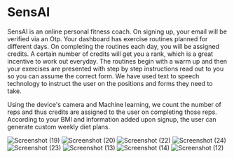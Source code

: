 # SensAI

SensAI is an online personal fitness coach. On signing up, your email will be verified via an Otp.
Your dashboard has exercise routines planned for different days. On completing the routines each day, you will be assigned credits. A certain number of credits will get you a rank, which is a great incentive to work out everyday. The routines begin with a warm up and then your exercises are presented with step by step instructions read out to you so you can assume the correct form. We have used text to speech technology to instruct the user on the positions and forms they need to take.

Using the device's camera and Machine learning, we count the number of reps and thus credits are assigned to the user on completing those reps. According to your BMI and information added upon signup, the user can generate custom weekly diet plans. 

![Screenshot (19)](https://user-images.githubusercontent.com/66885378/159727127-f7c3da88-d283-4902-a31b-d5d751a70cef.png)
![Screenshot (20)](https://user-images.githubusercontent.com/66885378/159727126-6efed5e7-d9aa-49df-b762-6e4c83406cac.png)
![Screenshot (22)](https://user-images.githubusercontent.com/66885378/159727123-32eacd78-7a29-4938-858a-a305eb4f975e.png)
![Screenshot (24)](https://user-images.githubusercontent.com/66885378/159726982-6ac69d54-673e-4b17-959a-64d46b2edb05.png)
![Screenshot (23)](https://user-images.githubusercontent.com/66885378/159727109-b3ce0b14-39a3-48ed-b96f-160e2717f063.png)
![Screenshot (13)](https://user-images.githubusercontent.com/66885378/159727136-3d7fb571-7021-4615-b719-b7a11d3017a0.png)
![Screenshot (14)](https://user-images.githubusercontent.com/66885378/159727133-60df366c-4809-4c50-adcb-1dc47546fa5c.png)
![Screenshot (12)](https://user-images.githubusercontent.com/66885378/159727137-c403ab25-37b3-4ae8-825a-51a2ecaaf1ab.png)
